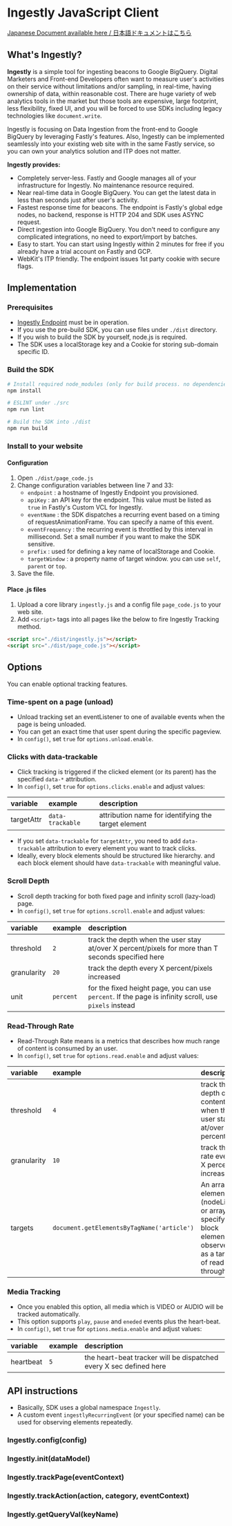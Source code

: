 # Ingestly JavaScript Client 

[Japanese Document available here / 日本語ドキュメントはこちら](./README-JP.md)

## What's Ingestly?

**Ingestly** is a simple tool for ingesting beacons to Google BigQuery. Digital Marketers and Front-end Developers often want to measure user's activities on their service without limitations and/or sampling, in real-time, having ownership of data, within reasonable cost. There are huge variety of web analytics tools in the market but those tools are expensive, large footprint, less flexibility, fixed UI, and you will be forced to use SDKs including legacy technologies like `document.write`.

Ingestly is focusing on Data Ingestion from the front-end to Google BigQuery by leveraging Fastly's features.
Also, Ingestly can be implemented seamlessly into your existing web site with in the same Fastly service, so you can own your analytics solution and ITP does not matter.

**Ingestly provides:**

- Completely server-less. Fastly and Google manages all of your infrastructure for Ingestly. No maintenance resource required.
- Near real-time data in Google BigQuery. You can get the latest data in less than seconds just after user's activity.
- Fastest response time for beacons. The endpoint is Fastly's global edge nodes, no backend, response is HTTP 204 and SDK uses ASYNC request.
- Direct ingestion into Google BigQuery. You don't need to configure any complicated integrations, no need to export/import by batches.
- Easy to start. You can start using Ingestly within 2 minutes for free if you already have a trial account on Fastly and GCP.
- WebKit's ITP friendly. The endpoint issues 1st party cookie with secure flags.

## Implementation

### Prerequisites
- [Ingestly Endpoint](https://github.com/ingestly/ingestly-endpoint) must be in operation.
- If you use the pre-build SDK, you can use files under `./dist` directory.
- If you wish to build the SDK by yourself, node.js is required.
- The SDK uses a localStorage key and a Cookie for storing sub-domain specific ID.

### Build the SDK

```sh
# Install required node_modules (only for build process. no dependencies.)
npm install

# ESLINT under ./src
npm run lint

# Build the SDK into ./dist
npm run build
```

### Install to your website

#### Configuration

1. Open `./dist/page_code.js`
2. Change configuration variables between line 7 and 33:
    - `endpoint` : a hostname of Ingestly Endpoint you provisioned.
    - `apiKey` : an API key for the endpoint. This value must be listed as `true` in Fastly's Custom VCL for Ingestly.
    - `eventName` : the SDK dispatches a recurring event based on a timing of requestAnimationFrame. You can specify a name of this event.
    - `eventFrequency` : the recurring event is throttled by this interval in millisecond. Set a small number if you want to make the SDK sensitive.
    - `prefix` : used for defining a key name of localStorage and Cookie.
    - `targetWindow` : a property name of target window. you can use `self`, `parent` or `top`. 
3. Save the file.

#### Place .js files

1. Upload a core library `ingestly.js` and a config file `page_code.js` to your web site.
2. Add `<script>` tags into all pages like the below to fire Ingestly Tracking method.

```html
<script src="./dist/ingestly.js"></script>
<script src="./dist/page_code.js"></script>
```

## Options

You can enable optional tracking features.

### Time-spent on a page (unload)

- Unload tracking set an eventListener to one of available events when the page is being unloaded.
- You can get an exact time that user spent during the specific pageview.
- In `config()`, set `true` for `options.unload.enable`.

### Clicks with data-trackable

- Click tracking is triggered if the clicked element (or its parent) has the specified `data-*` attribution. 
- In `config()`, set `true` for `options.clicks.enable` and adjust values:

|variable|example|description|
|:---|:---|:---|
|targetAttr|`data-trackable`|attribution name for identifying the target element|

- If you set `data-trackable` for `targetAttr`, you need to add `data-trackable` attribution to every element you want to track clicks.
- Ideally, every block elements should be structured like hierarchy. and each block element should have `data-trackable` with meaningful value.


### Scroll Depth

- Scroll depth tracking for both fixed page and infinity scroll (lazy-load) page.
- In `config()`, set `true` for `options.scroll.enable` and adjust values:

|variable|example|description|
|:---|:---|:---|
|threshold|`2`|track the depth when the user stay at/over X percent/pixels for more than T seconds specified here|
|granularity|`20`|track the depth every X percent/pixels increased|
|unit|`percent`|for the fixed height page, you can use `percent`. If the page is infinity scroll, use `pixels` instead|

### Read-Through Rate

- Read-Through Rate means is a metrics that describes how much range of content is consumed by an user.
- In `config()`, set `true` for `options.read.enable` and adjust values:

|variable|example|description|
|:---|:---|:---|
|threshold|`4`|track the depth of content when the user stay at/over X percent|
|granularity|`10`|track the rate every X percent increased|
|targets|`document.getElementsByTagName('article')`|An array of elements. (nodeList or array) specify block elements to observed as a target of read-through. |

### Media Tracking

- Once you enabled this option, all media which is VIDEO or AUDIO will be tracked automatically.
- This option supports `play`, `pause` and `eneded` events plus the heart-beat.
- In `config()`, set `true` for `options.media.enable` and adjust values:

|variable|example|description|
|:---|:---|:---|
|heartbeat|`5`|the heart-beat tracker will be dispatched every X sec defined here|


## API instructions

- Basically, SDK uses a global namespace `Ingestly`.
- A custom event `ingestlyRecurringEvent` (or your specified name) can be used for observing elements repeatedly.

### Ingestly.config(config)

### Ingestly.init(dataModel)

### Ingestly.trackPage(eventContext)

### Ingestly.trackAction(action, category, eventContext)

### Ingestly.getQueryVal(keyName)
